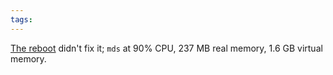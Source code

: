 ```yaml
---
tags: 
---
```


[The reboot](/twitter/250) didn't fix it; `mds` at 90% CPU, 237 MB real memory, 1.6 GB virtual memory.
